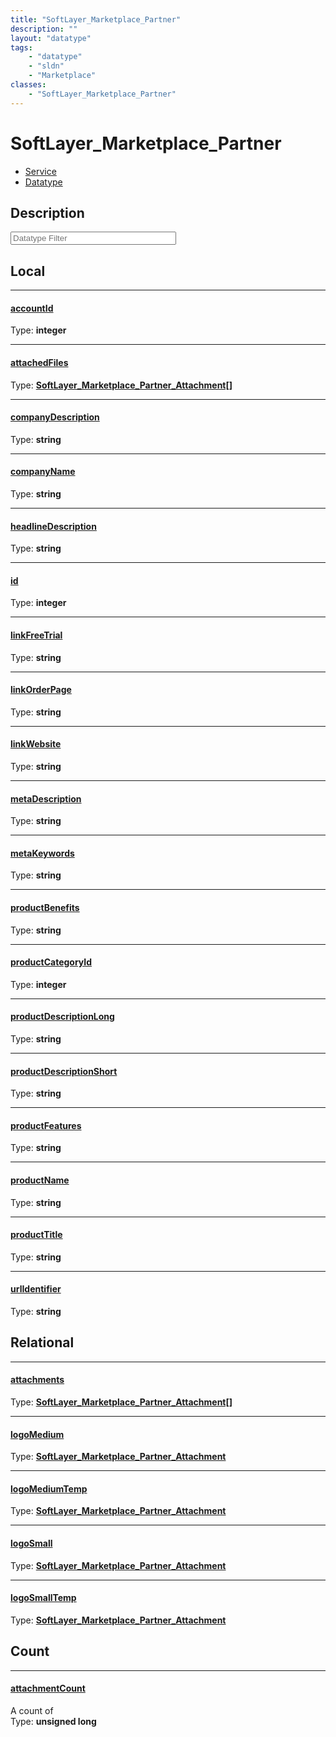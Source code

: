 ```yaml
---
title: "SoftLayer_Marketplace_Partner"
description: ""
layout: "datatype"
tags:
    - "datatype"
    - "sldn"
    - "Marketplace"
classes:
    - "SoftLayer_Marketplace_Partner"
---
```


# SoftLayer_Marketplace_Partner
<div id='service-datatype'>
    <ul id='sldn-reference-tabs'>
    <li id='service'> <a href='/reference/services/SoftLayer_Marketplace_Partner' >Service</a></li>    <li id='datatype'> <a href='/reference/datatypes/SoftLayer_Marketplace_Partner' >Datatype</a></li>
    </ul>
</div>

## Description 








<!-- Filer BEGIN -->
<div class="view-filters">
        <div class="clearfix">
            <div class="search-input-box">
                <input placeholder="Datatype Filter" onkeyup="titleSearch(inputId='prop-input', divId='properties', elementClass='prop-row')" 
                    type="text" id="prop-input" value="" size="30" maxlength="128" class="form-text">
            </div>
        </div>
</div>
<!-- Filer END -->

<div id="properties" class="content">
<div id="localProperties" class="prop-content" >

## Local
<div class="prop-row">

-----
[accountId]: #accountid
#### [accountId]
  
<span class="type-label">Type: </span>**integer**  



</div>
<div class="prop-row">

-----
[attachedFiles]: #attachedfiles
#### [attachedFiles]
  
<span class="type-label">Type: </span>**<a href='/reference/datatypes/SoftLayer_Marketplace_Partner_Attachment'>SoftLayer_Marketplace_Partner_Attachment[] </a>**  



</div>
<div class="prop-row">

-----
[companyDescription]: #companydescription
#### [companyDescription]
  
<span class="type-label">Type: </span>**string**  



</div>
<div class="prop-row">

-----
[companyName]: #companyname
#### [companyName]
  
<span class="type-label">Type: </span>**string**  



</div>
<div class="prop-row">

-----
[headlineDescription]: #headlinedescription
#### [headlineDescription]
  
<span class="type-label">Type: </span>**string**  



</div>
<div class="prop-row">

-----
[id]: #id
#### [id]
  
<span class="type-label">Type: </span>**integer**  



</div>
<div class="prop-row">

-----
[linkFreeTrial]: #linkfreetrial
#### [linkFreeTrial]
  
<span class="type-label">Type: </span>**string**  



</div>
<div class="prop-row">

-----
[linkOrderPage]: #linkorderpage
#### [linkOrderPage]
  
<span class="type-label">Type: </span>**string**  



</div>
<div class="prop-row">

-----
[linkWebsite]: #linkwebsite
#### [linkWebsite]
  
<span class="type-label">Type: </span>**string**  



</div>
<div class="prop-row">

-----
[metaDescription]: #metadescription
#### [metaDescription]
  
<span class="type-label">Type: </span>**string**  



</div>
<div class="prop-row">

-----
[metaKeywords]: #metakeywords
#### [metaKeywords]
  
<span class="type-label">Type: </span>**string**  



</div>
<div class="prop-row">

-----
[productBenefits]: #productbenefits
#### [productBenefits]
  
<span class="type-label">Type: </span>**string**  



</div>
<div class="prop-row">

-----
[productCategoryId]: #productcategoryid
#### [productCategoryId]
  
<span class="type-label">Type: </span>**integer**  



</div>
<div class="prop-row">

-----
[productDescriptionLong]: #productdescriptionlong
#### [productDescriptionLong]
  
<span class="type-label">Type: </span>**string**  



</div>
<div class="prop-row">

-----
[productDescriptionShort]: #productdescriptionshort
#### [productDescriptionShort]
  
<span class="type-label">Type: </span>**string**  



</div>
<div class="prop-row">

-----
[productFeatures]: #productfeatures
#### [productFeatures]
  
<span class="type-label">Type: </span>**string**  



</div>
<div class="prop-row">

-----
[productName]: #productname
#### [productName]
  
<span class="type-label">Type: </span>**string**  



</div>
<div class="prop-row">

-----
[productTitle]: #producttitle
#### [productTitle]
  
<span class="type-label">Type: </span>**string**  



</div>
<div class="prop-row">

-----
[urlIdentifier]: #urlidentifier
#### [urlIdentifier]
  
<span class="type-label">Type: </span>**string**  



</div>
</div>
<!-- LOCAL PROPERTY END -->

<div id="relationalProperties"  class="prop-content" >

## Relational
<div class="prop-row">

-----
[attachments]: #attachments
#### [attachments]
  
<span class="type-label">Type: </span>**<a href='/reference/datatypes/SoftLayer_Marketplace_Partner_Attachment'>SoftLayer_Marketplace_Partner_Attachment[] </a>**  



</div>
<div class="prop-row">

-----
[logoMedium]: #logomedium
#### [logoMedium]
  
<span class="type-label">Type: </span>**<a href='/reference/datatypes/SoftLayer_Marketplace_Partner_Attachment'>SoftLayer_Marketplace_Partner_Attachment </a>**  



</div>
<div class="prop-row">

-----
[logoMediumTemp]: #logomediumtemp
#### [logoMediumTemp]
  
<span class="type-label">Type: </span>**<a href='/reference/datatypes/SoftLayer_Marketplace_Partner_Attachment'>SoftLayer_Marketplace_Partner_Attachment </a>**  



</div>
<div class="prop-row">

-----
[logoSmall]: #logosmall
#### [logoSmall]
  
<span class="type-label">Type: </span>**<a href='/reference/datatypes/SoftLayer_Marketplace_Partner_Attachment'>SoftLayer_Marketplace_Partner_Attachment </a>**  



</div>
<div class="prop-row">

-----
[logoSmallTemp]: #logosmalltemp
#### [logoSmallTemp]
  
<span class="type-label">Type: </span>**<a href='/reference/datatypes/SoftLayer_Marketplace_Partner_Attachment'>SoftLayer_Marketplace_Partner_Attachment </a>**  



</div>

## Count
<div class="prop-row">

-----
[attachmentCount]: #attachmentcount
#### [attachmentCount]
A count of    
<span class="type-label">Type: </span>**unsigned long**  



</div>
</div>


